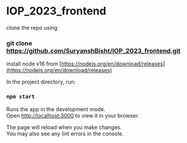 # IOP_2023_frontend

clone the repo
using 
### git clone https://github.com/SuryanshBisht/IOP_2023_frontend.git

install node v16 from [https://nodejs.org/en/download/releases](https://nodejs.org/en/download/releases)

In the project directory, run:

### `npm start`

Runs the app in the development mode.\
Open [http://localhost:3000](http://localhost:3000) to view it in your browser.

The page will reload when you make changes.\
You may also see any lint errors in the console.
